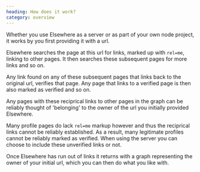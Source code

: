 ```yaml
--- 
heading: How does it work?
category: overview
---
```

Whether you use Elsewhere as a server or as part of your own node project, it works by you first providing it with a url.

Elsewhere searches the page at this url for links, marked up with `rel=me`, linking to other pages. It then searches these subsequent pages for more links and so on.

Any link found on any of these subsequent pages that links back to the original url, verifies that page. Any page that links to a verified page is then also marked as verified and so on.

Any pages with these reciprical links to other pages in the graph can be reliably thought of 'belonging' to the owner of the url you initially provided Elsewhere.

Many profile pages do lack `rel=me` markup however and thus the reciprical links cannot be reliably established. As a result, many legitimate profiles cannot be reliably marked as verified. When using the server you can choose to include these unverified links or not.

Once Elsewhere has run out of links it returns with a graph representing the owner of your initial url, which you can then do what you like with.
